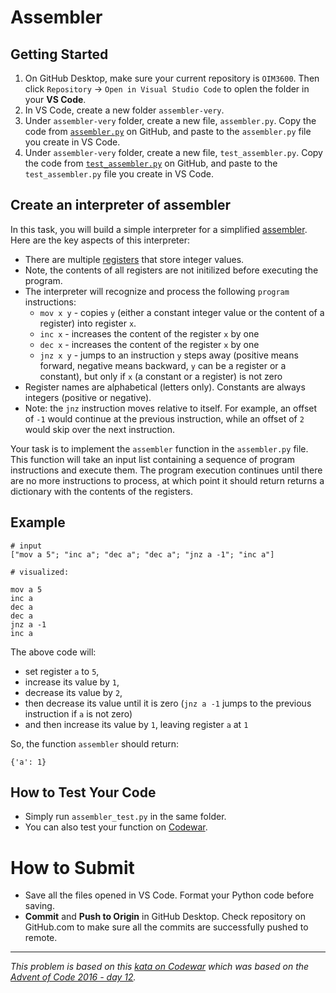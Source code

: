 # Assembler

## Getting Started

1. On GitHub Desktop, make sure your current repository is `OIM3600`. Then click `Repository` -> `Open in Visual Studio Code` to oplen the folder in your **VS Code**.
2. In VS Code, create a new folder `assembler-very`. 
3. Under `assembler-very` folder, create a new file, `assembler.py`. Copy the code from [`assembler.py`](./assembler/assembler-very/assembler.py) on GitHub, and paste to the `assembler.py` file you create in VS Code.
3. Under `assembler-very` folder, create a new file, `test_assembler.py`. Copy the code from [`test_assembler.py`](./assembler/assembler-very/test_assembler.py) on GitHub, and paste to the `test_assembler.py` file you create in VS Code.

## Create an interpreter of assembler

In this task, you will build a simple interpreter for a simplified [assembler](https://en.wikipedia.org/wiki/Assembly_language). Here are the key aspects of this interpreter:

- There are multiple [registers](https://en.wikipedia.org/wiki/Processor_register) that store integer values.
- Note, the contents of all registers are not initilized before executing the program.
- The interpreter will recognize and process the following `program` instructions:
  - `mov x y` - copies `y` (either a constant integer value or the content of a register) into register `x`.
  - `inc x` - increases the content of the register `x` by one
  - `dec x` - increases the content of the register `x` by one
  - `jnz x y` - jumps to an instruction `y` steps away (positive means forward, negative means backward, `y` can be a register or a constant), but only if `x` (a constant or a register) is not zero
- Register names are alphabetical (letters only). Constants are always integers (positive or negative).
- Note: the `jnz` instruction moves relative to itself. For example, an offset of `-1` would continue at the previous instruction, while an offset of `2` would skip over the next instruction.

Your task is to implement the `assembler` function in the `assembler.py` file. This function will take an input list containing a sequence of program instructions and execute them. The program execution continues until there are no more instructions to process, at which point it should return returns a dictionary with the contents of the registers.

## Example

```
# input
["mov a 5"; "inc a"; "dec a"; "dec a"; "jnz a -1"; "inc a"]

# visualized:

mov a 5
inc a
dec a
dec a
jnz a -1
inc a
```
The above code will:

- set register `a` to `5`,
- increase its value by `1`,
- decrease its value by `2`,
- then decrease its value until it is zero (`jnz a -1` jumps to the previous instruction if `a` is not zero)
- and then increase its value by `1`, leaving register `a` at `1`


  
So, the function `assembler` should return:
```
{'a': 1}
```

## How to Test Your Code

- Simply run `assembler_test.py` in the same folder.
- You can also test your function on [Codewar](https://www.codewars.com/kata/58e24788e24ddee28e000053).

# How to Submit

- Save all the files opened in VS Code. Format your Python code before saving.
- **Commit** and **Push to Origin** in GitHub Desktop. Check repository on GitHub.com to make sure all the commits are successfully pushed to remote.


---
_This problem is based on this [kata on Codewar](https://www.codewars.com/kata/58e24788e24ddee28e000053) which was based on the [Advent of Code 2016 - day 12](https://adventofcode.com/2016/day/12)._